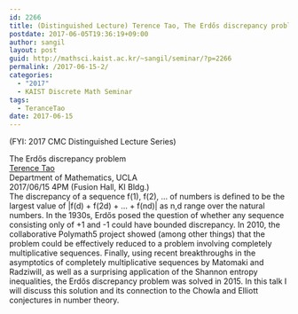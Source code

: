 ```yaml
---
id: 2266
title: (Distinguished Lecture) Terence Tao, The Erdős discrepancy problem
postdate: 2017-06-05T19:36:19+09:00
author: sangil
layout: post
guid: http://mathsci.kaist.ac.kr/~sangil/seminar/?p=2266
permalink: /2017-06-15-2/
categories:
  - "2017"
  - KAIST Discrete Math Seminar
tags:
  - TeranceTao
date: 2017-06-15
---
```

(FYI: 2017 CMC Distinguished Lecture Series)

<div class="talk">
  The Erdős discrepancy problem
</div>

<div class="speaker">
  <a href="https://www.math.ucla.edu/~tao/">Terence Tao</a><br /> Department of Mathematics, UCLA
</div>

<div class="date">
  2017/06/15 4PM (Fusion Hall, KI Bldg.)
</div>

<div class="abstract">
  The discrepancy of a sequence f(1), f(2), &#8230; of numbers is defined to be the largest value of |f(d) + f(2d) + &#8230; + f(nd)| as n,d range over the natural numbers. In the 1930s, Erdős posed the question of whether any sequence consisting only of +1 and -1 could have bounded discrepancy. In 2010, the collaborative Polymath5 project showed (among other things) that the problem could be effectively reduced to a problem involving completely multiplicative sequences. Finally, using recent breakthroughs in the asymptotics of completely multiplicative sequences by Matomaki and Radziwill, as well as a surprising application of the Shannon entropy inequalities, the Erdős discrepancy problem was solved in 2015. In this talk I will discuss this solution and its connection to the Chowla and Elliott conjectures in number theory.
</div>